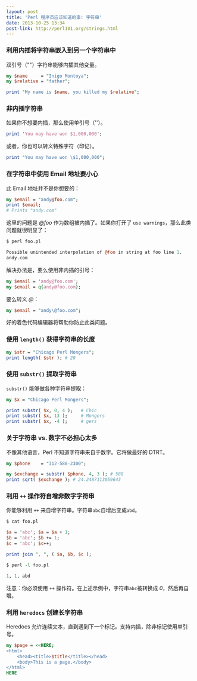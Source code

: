```yaml
---
layout: post
title: 'Perl 程序员应该知道的事: 字符串'
date: 2013-10-25 13:34
post-link: http://perl101.org/strings.html
---
```


### 利用内插将字符串嵌入到另一个字符串中

双引号（""）字符串能够内插其他变量。

```perl
my $name     = "Inigo Montoya";
my $relative = "father";

print "My name is $name, you killed my $relative";
```

### 非内插字符串

如果你不想要内插，那么使用单引号（''）。

```perl
print 'You may have won $1,000,000';
```

或者，你也可以转义特殊字符（印记）。

```perl
print "You may have won \$1,000,000";
```

### 在字符串中使用 Email 地址要小心

此 Email 地址并不是你想要的：

```perl
my $email = "andy@foo.com";
print $email;
# Prints "andy.com"
```

这里的问题是 *@foo* 作为数组被内插了。如果你打开了 `use
warnings`，那么此类问题就很明显了：

```perl
$ perl foo.pl

Possible unintended interpolation of @foo in string at foo line 1.
andy.com
```

解决办法是，要么使用非内插的引号：

```perl
my $email = 'andy@foo.com';
my $email = q{andy@foo.com};
```

要么转义 *@*：

```perl
my $email = "andy\@foo.com";
```

好的着色代码编辑器将帮助你防止此类问题。

### 使用 `length()` 获得字符串的长度

```perl
my $str = "Chicago Perl Mongers";
print length( $str ); # 20
```

### 使用  `substr()` 提取字符串

`substr()` 能够做各种字符串提取：

```perl
my $x = "Chicago Perl Mongers";

print substr( $x, 0, 4 );   # Chic
print substr( $x, 13 );     # Mongers
print substr( $x, -4 );     # gers
```

### 关于字符串 vs. 数字不必担心太多

不像其他语言，Perl 不知道字符串来自于数字。它将做最好的 DTRT。

```perl
my $phone    = "312-588-2300";

my $exchange = substr( $phone, 4, 3 ); # 588
print sqrt( $exchange ); # 24.2487113059643
```

### 利用 `++` 操作符自增非数字字符串

你能够利用 `++` 来自增字符串。字符串`abc`自增后变成`abd`。

```perl
$ cat foo.pl

$a = 'abc'; $a = $a + 1;
$b = 'abc'; $b += 1;
$c = 'abc'; $c++;

print join ", ", ( $a, $b, $c );

$ perl -l foo.pl

1, 1, abd
```

注意：你必须使用 `++` 操作符。在上述示例中，字符串`abc`被转换成
*0*，然后再自增。

### 利用 `heredocs` 创建长字符串

Heredocs 允许连续文本，直到遇到下一个标记。支持内插，除非标记使用单引号。

```perl
my $page = <<HERE;
<html>
    <head><title>$title</title></head>
    <body>This is a page.</body>
</html>
HERE
```
